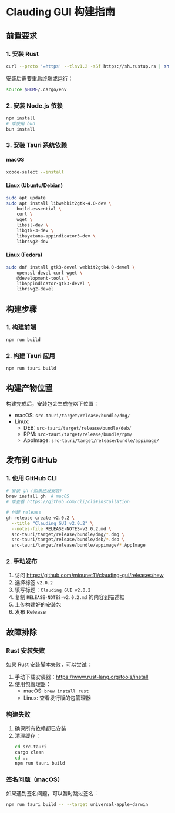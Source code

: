 # Clauding GUI 构建指南

## 前置要求

### 1. 安装 Rust
```bash
curl --proto '=https' --tlsv1.2 -sSf https://sh.rustup.rs | sh
```

安装后需要重启终端或运行：
```bash
source $HOME/.cargo/env
```

### 2. 安装 Node.js 依赖
```bash
npm install
# 或使用 bun
bun install
```

### 3. 安装 Tauri 系统依赖

#### macOS
```bash
xcode-select --install
```

#### Linux (Ubuntu/Debian)
```bash
sudo apt update
sudo apt install libwebkit2gtk-4.0-dev \
    build-essential \
    curl \
    wget \
    libssl-dev \
    libgtk-3-dev \
    libayatana-appindicator3-dev \
    librsvg2-dev
```

#### Linux (Fedora)
```bash
sudo dnf install gtk3-devel webkit2gtk4.0-devel \
    openssl-devel curl wget \
    @development-tools \
    libappindicator-gtk3-devel \
    librsvg2-devel
```

## 构建步骤

### 1. 构建前端
```bash
npm run build
```

### 2. 构建 Tauri 应用
```bash
npm run tauri build
```

## 构建产物位置

构建完成后，安装包会生成在以下位置：

- macOS: `src-tauri/target/release/bundle/dmg/`
- Linux: 
  - DEB: `src-tauri/target/release/bundle/deb/`
  - RPM: `src-tauri/target/release/bundle/rpm/`
  - AppImage: `src-tauri/target/release/bundle/appimage/`

## 发布到 GitHub

### 1. 使用 GitHub CLI
```bash
# 安装 gh (如果还没安装)
brew install gh  # macOS
# 或查看 https://github.com/cli/cli#installation

# 创建 release
gh release create v2.0.2 \
  --title "Clauding GUI v2.0.2" \
  --notes-file RELEASE-NOTES-v2.0.2.md \
  src-tauri/target/release/bundle/dmg/*.dmg \
  src-tauri/target/release/bundle/deb/*.deb \
  src-tauri/target/release/bundle/appimage/*.AppImage
```

### 2. 手动发布
1. 访问 https://github.com/miounet11/clauding-gui/releases/new
2. 选择标签 `v2.0.2`
3. 填写标题：`Clauding GUI v2.0.2`
4. 复制 `RELEASE-NOTES-v2.0.2.md` 的内容到描述框
5. 上传构建好的安装包
6. 发布 Release

## 故障排除

### Rust 安装失败
如果 Rust 安装脚本失败，可以尝试：
1. 手动下载安装器：https://www.rust-lang.org/tools/install
2. 使用包管理器：
   - macOS: `brew install rust`
   - Linux: 查看发行版的包管理器

### 构建失败
1. 确保所有依赖都已安装
2. 清理缓存：
   ```bash
   cd src-tauri
   cargo clean
   cd ..
   npm run tauri build
   ```

### 签名问题（macOS）
如果遇到签名问题，可以暂时跳过签名：
```bash
npm run tauri build -- --target universal-apple-darwin
```